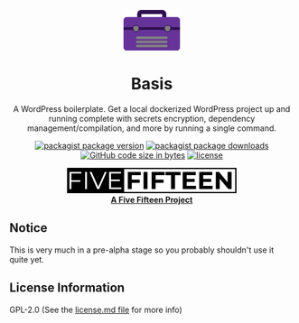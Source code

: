 <div align="center">

  ![Basis](./assets/basis.png)

  # Basis

  A WordPress boilerplate. Get a local dockerized WordPress project up and running complete with secrets encryption, dependency management/compilation, and more by running a single command.

  [![packagist package version](https://img.shields.io/packagist/v/fivefifteen/basis.svg?style=flat-square)](https://packagist.org/packages/fivefifteen/basis)
  [![packagist package downloads](https://img.shields.io/packagist/dt/fivefifteen/basis.svg?style=flat-square)](https://packagist.org/packages/fivefifteen/basis)
  [![GitHub code size in bytes](https://img.shields.io/github/languages/code-size/fivefifteen/basis?style=flat-square)](https://github.com/fivefifteen/basis)
  [![license](https://img.shields.io/github/license/fivefifteen/basis.svg?style=flat-square)](https://github.com/fivefifteen/basis/blob/main/license.md)

  <a href="https://fivefifteen.com" target="_blank"><img src="./assets/fivefifteen.png" /><br /><b>A Five Fifteen Project</b></a>

</div>


## Notice

This is very much in a pre-alpha stage so you probably shouldn't use it quite yet.


## License Information

GPL-2.0 (See the [license.md file](license.md) for more info)